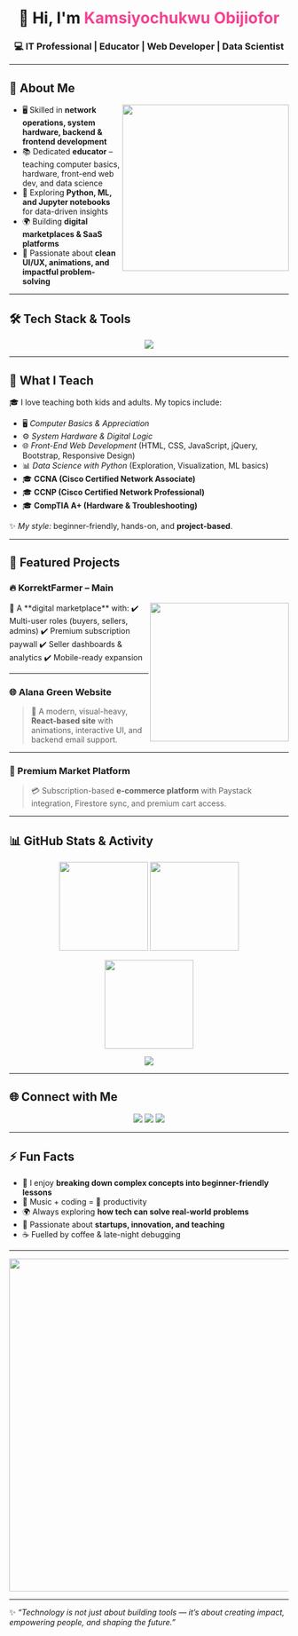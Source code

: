 <!-- Banner -->
<h1 align="center">👋 Hi, I'm <span style="color:#f54291">Kamsiyochukwu Obijiofor</span></h1>  
<h3 align="center">💻 IT Professional | Educator | Web Developer | Data Scientist</h3>

---

## 🌟 About Me  

<img align="right" src="https://media.giphy.com/media/Y4ak9Ki2GZCbJxAnJD/giphy.gif" width="300"/>

- 🖥️ Skilled in **network operations, system hardware, backend & frontend development**  
- 📚 Dedicated **educator** – teaching computer basics, hardware, front-end web dev, and data science  
- 🐍 Exploring **Python, ML, and Jupyter notebooks** for data-driven insights  
- 🌍 Building **digital marketplaces & SaaS platforms**  
- 🎨 Passionate about **clean UI/UX, animations, and impactful problem-solving**  

---

## 🛠️ Tech Stack & Tools  

<p align="center">
  <img src="https://skillicons.dev/icons?i=html,css,js,react,bootstrap,tailwind,nodejs,firebase,php,mysql,python,sklearn,git,github,vscode" />
</p>

---

## 📖 What I Teach  

🎓 I love teaching both kids and adults. My topics include:  

- 🖥️ *Computer Basics & Appreciation*  
- ⚙️ *System Hardware & Digital Logic*  
- 🌐 *Front-End Web Development* (HTML, CSS, JavaScript, jQuery, Bootstrap, Responsive Design)  
- 📊 *Data Science with Python* (Exploration, Visualization, ML basics)
- 🎓 **CCNA (Cisco Certified Network Associate)**
- 🎓 **CCNP (Cisco Certified Network Professional)**
- 🎓 **CompTIA A+ (Hardware & Troubleshooting)**  

✨ *My style:* beginner-friendly, hands-on, and **project-based**.  

---

## 📌 Featured Projects  

### 🔥 KorrektFarmer – Main  
<img src="https://media.giphy.com/media/SWoSkN6DxTszqIKEqv/giphy.gif" align="right" width="250"/>  
🌱 A **digital marketplace** with:  
✔️ Multi-user roles (buyers, sellers, admins)  
✔️ Premium subscription paywall  
✔️ Seller dashboards & analytics  
✔️ Mobile-ready expansion  

---

### 🌐 Alana Green Website  
> 🚀 A modern, visual-heavy, **React-based site** with animations, interactive UI, and backend email support.  

---

### 🛒 Premium Market Platform  
> 💳 Subscription-based **e-commerce platform** with Paystack integration, Firestore sync, and premium cart access.  

---

## 📊 GitHub Stats & Activity  

<p align="center">
  <img src="https://github-readme-stats.vercel.app/api?username=kamsi-obijiofor&show_icons=true&theme=radical" height="160" />
  <img src="https://github-readme-streak-stats.herokuapp.com/?user=kamsi-obijiofor&theme=radical" height="160" />
</p>

<p align="center">
  <img src="https://github-readme-stats.vercel.app/api/top-langs/?username=kamsi-obijiofor&layout=compact&theme=radical" height="160" />
</p>

<p align="center">
  <img src="https://github-profile-trophy.vercel.app/?username=kamsi-obijiofor&theme=radical&no-frame=true&row=1&column=6" />
</p>

---

## 🌐 Connect with Me  

<p align="center">
  <a href="#"><img src="https://img.icons8.com/fluent/48/000000/linkedin.png"/></a>
  <a href="mailto:kamsi@example.com"><img src="https://img.icons8.com/color/48/000000/gmail-new.png"/></a>
  <a href="#"><img src="https://img.icons8.com/color/48/000000/domain.png"/></a>
</p>

---

## ⚡ Fun Facts  

- 🎯 I enjoy **breaking down complex concepts into beginner-friendly lessons**  
- 🎵 Music + coding = 🚀 productivity  
- 🌍 Always exploring **how tech can solve real-world problems**  
- 🧩 Passionate about **startups, innovation, and teaching**  
- ☕ Fuelled by coffee & late-night debugging  

---

<p align="center">
  <img src="https://media.giphy.com/media/L1R1tvI9svkIWwpVYr/giphy.gif" width="600"/>
</p>

---

✨ *“Technology is not just about building tools — it’s about creating impact, empowering people, and shaping the future.”*  
